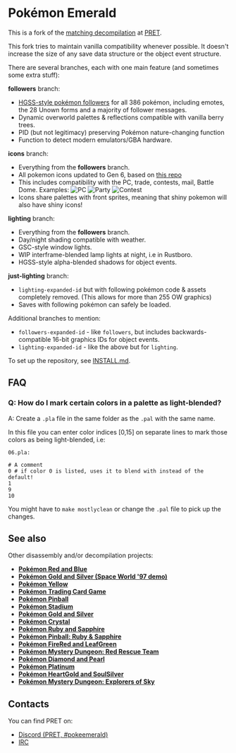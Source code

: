 # Pokémon Emerald

This is a fork of the [matching decompilation](https://github.com/pret/pokeemerald) at [PRET](https://github.com/pret).

This fork tries to maintain vanilla compatibility whenever possible. It doesn't increase the size of any save data structure or the object event structure.

There are several branches, each with one main feature (and sometimes some extra stuff):

**followers** branch:
* [HGSS-style pokémon followers](https://bulbapedia.bulbagarden.net/wiki/Walking_Pok%C3%A9mon#Pok.C3.A9mon_HeartGold_and_SoulSilver) for all 386 pokémon, including emotes, the 28 Unown forms and a majority of follower messages.
* Dynamic overworld palettes & reflections compatible with vanilla berry trees.
* PID (but not legitimacy) preserving Pokémon nature-changing function
* Function to detect modern emulators/GBA hardware.

**icons** branch:
* Everything from the **followers** branch.
* All pokemon icons updated to Gen 6, based on [this repo](https://github.com/msikma/pokesprite/tree/master/icons/pokemon/regular)
* This includes compatibility with the PC, trade, contests, mail, Battle Dome. Examples:
![PC](https://i.imgur.com/wzwJfd1.png)
![Party](https://i.imgur.com/8hbE88t.png)
![Contest](https://i.imgur.com/S9mCEFL.png)
* Icons share palettes with front sprites, meaning that shiny pokemon will also have shiny icons!

**lighting** branch:
* Everything from the **followers** branch.
* Day/night shading compatible with weather.
* GSC-style window lights.
* WIP interframe-blended lamp lights at night, i.e in Rustboro.
* HGSS-style alpha-blended shadows for object events.

**just-lighting** branch:
* `lighting-expanded-id` but with following pokémon code & assets completely removed. (This allows for more than 255 OW graphics)
* Saves with following pokémon can safely be loaded.

Additional branches  to mention:

* `followers-expanded-id` - like `followers`, but includes backwards-compatible 16-bit graphics IDs for object events.
* `lighting-expanded-id` - like the above but for `lighting`.

To set up the repository, see [INSTALL.md](INSTALL.md).

## FAQ
### Q: How do I mark certain colors in a palette as light-blended?
A: Create a `.pla` file in the same folder as the `.pal` with the same name.

In this file you can enter color indices [0,15]
on separate lines to mark those colors as being light-blended, i.e:

`06.pla:`
```
# A comment
0 # if color 0 is listed, uses it to blend with instead of the default!
1
9
10
```

You might have to `make mostlyclean` or change the `.pal` file to pick up the changes.
## See also

Other disassembly and/or decompilation projects:
* [**Pokémon Red and Blue**](https://github.com/pret/pokered)
* [**Pokémon Gold and Silver (Space World '97 demo)**](https://github.com/pret/pokegold-spaceworld)
* [**Pokémon Yellow**](https://github.com/pret/pokeyellow)
* [**Pokémon Trading Card Game**](https://github.com/pret/poketcg)
* [**Pokémon Pinball**](https://github.com/pret/pokepinball)
* [**Pokémon Stadium**](https://github.com/pret/pokestadium)
* [**Pokémon Gold and Silver**](https://github.com/pret/pokegold)
* [**Pokémon Crystal**](https://github.com/pret/pokecrystal)
* [**Pokémon Ruby and Sapphire**](https://github.com/pret/pokeruby)
* [**Pokémon Pinball: Ruby & Sapphire**](https://github.com/pret/pokepinballrs)
* [**Pokémon FireRed and LeafGreen**](https://github.com/pret/pokefirered)
* [**Pokémon Mystery Dungeon: Red Rescue Team**](https://github.com/pret/pmd-red)
* [**Pokémon Diamond and Pearl**](https://github.com/pret/pokediamond)
* [**Pokémon Platinum**](https://github.com/pret/pokeplatinum) 
* [**Pokémon HeartGold and SoulSilver**](https://github.com/pret/pokeheartgold)
* [**Pokémon Mystery Dungeon: Explorers of Sky**](https://github.com/pret/pmd-sky)

## Contacts

You can find PRET on:

* [Discord (PRET, #pokeemerald)](https://discord.gg/d5dubZ3)
* [IRC](https://web.libera.chat/?#pret)
